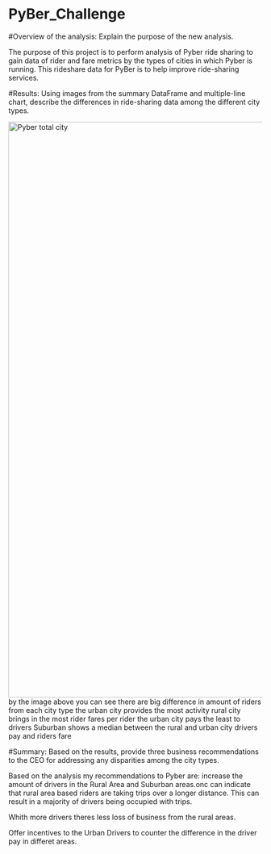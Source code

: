# PyBer_Challenge

#Overview of the analysis: Explain the purpose of the new analysis.

The purpose of this project is to perform analysis of Pyber ride sharing to gain data of rider and fare metrics by the types of cities in which Pyber is running. This rideshare data for PyBer is to help improve ride-sharing services.



#Results: Using images from the summary DataFrame and multiple-line chart, describe the differences in ride-sharing data among the different city types.

<img width="1142" alt="Pyber total city" src="https://user-images.githubusercontent.com/99819387/168452593-0c543d71-e7f5-4780-a453-cdac3c9f1a14.png">
by the image above you can see there are big difference in amount of riders from each city type
the urban city provides the most activity 
rural city brings in the most rider fares per rider 
the urban city pays the least to drivers
Suburban shows a median between the rural and urban city drivers pay and riders fare


#Summary: Based on the results, provide three business recommendations to the CEO for addressing any disparities among the city types.

Based on the analysis my recommendations to Pyber are: increase the amount of drivers in the Rural Area and Suburban areas.onc can indicate that rural area based riders are taking trips over a longer distance. This can result in a majority of drivers being occupied with trips.

Whith more drivers theres less loss of business from the rural areas.

Offer incentives to the Urban Drivers to counter the difference in the driver pay in differet areas.

